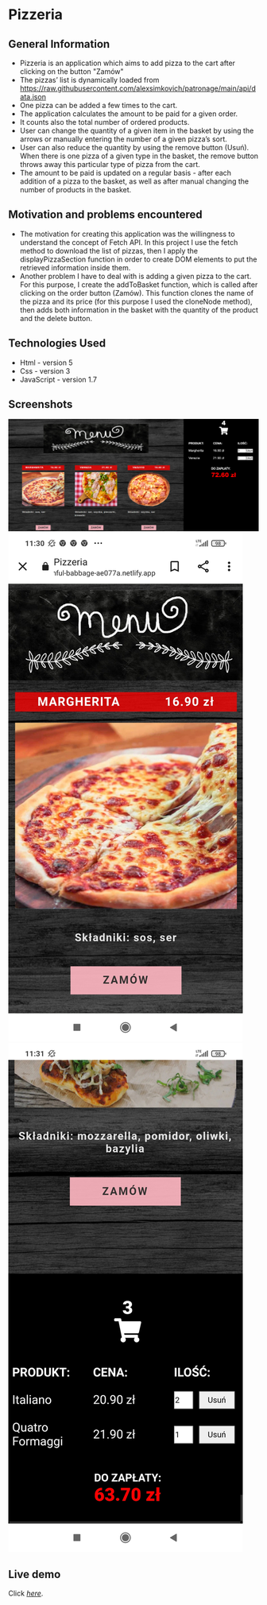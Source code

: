 # Pizzeria

## General Information

- Pizzeria is an application which aims to add pizza to the cart after clicking on the button "Zamów"
- The pizzas’ list is dynamically loaded from https://raw.githubusercontent.com/alexsimkovich/patronage/main/api/data.json
- One pizza can be added a few times to the cart. 
- The application calculates the amount to be paid for a given order. 
- It counts also the total number of ordered products. 
- User can change the quantity of a given item in the basket by using the arrows or manually entering the number of a given pizza’s sort. 
- User can also reduce the quantity by using the remove button (Usuń). When there is one pizza of a given type in the basket, the remove button throws away this particular type of pizza from the cart. 
- The amount to be paid is updated on a regular basis - after each addition of a pizza to the basket, as well as after manual changing the number of products in the basket.

## Motivation and problems encountered

- The motivation for creating this application was the willingness to understand the concept of Fetch API. In this project I use the fetch method to download the list of pizzas, then I apply the displayPizzaSection function in order to create DOM elements to put the retrieved information inside them. 
- Another problem I have to deal with is adding a given pizza to the cart. For this purpose, I create the addToBasket function, which is called after clicking on the order button (Zamów). This function clones the name of the pizza and its price (for this purpose I used the cloneNode method), then adds both information in the basket with the quantity of the product and the delete button.

## Technologies Used

- Html - version 5
- Css - version 3
- JavaScript - version 1.7


## Screenshots
![Pizzeria - web version](./img/pizzeria-web-version.png)
![Pizzeria - mobile version](./img/pizzeria-mobile-version.jpg)
![Pizzeria - mobile version - cart](./img/pizzeria-mobile-version-cart.jpg)


## Live demo

Click [_here_](https://youthful-babbage-ae077a.netlify.app/).



